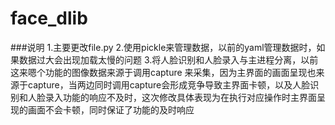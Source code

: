 # face_dlib

###说明
1.主要更改file.py
2.使用pickle来管理数据，以前的yaml管理数据时，如果数据过大会出现加载太慢的问题
3.将人脸识别和人脸录入与主进程分离，以前这来嗯个功能的图像数据来源于调用capture
来采集，因为主界面的画面呈现也来源于capture，当两边同时调用capture会形成竞争导致主界面卡顿，以及人脸识别和人脸录入功能的响应不及时，这次修改具体表现为在执行对应操作时主界面呈现的画面不会卡顿，同时保证了功能的及时响应
